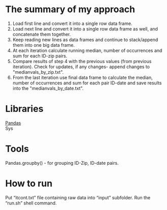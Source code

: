 # The summary of my approach
1. Load first line and convert it into a single row data frame.
2. Load next line and convert it into a single row data frame as well, and concatenate them together.
3. Keep reading new lines as data frames and continue to stack/append them into one big data frame.
4. At each iteration calculate running median, number of occurrences and sum for each ID-zip pairs.
5. Compare results of step 4 with the previous values (from previous iteration). Check for updates, if any changes- append changes to "medianvals_by_zip.txt".
6. From the last iteration use final data frame to calculate the median, number of occurrences and sum for each pair ID-date and save results into the "medianvals_by_date.txt".

# Libraries
[Pandas](http://pandas.pydata.org/)   
Sys

# Tools
Pandas.groupby() - for grouping ID-Zip, ID-date pairs.

# How to run
Put “itcont.txt” file containing  raw data into “input” subfolder.
Run the “run.sh” shell command.

